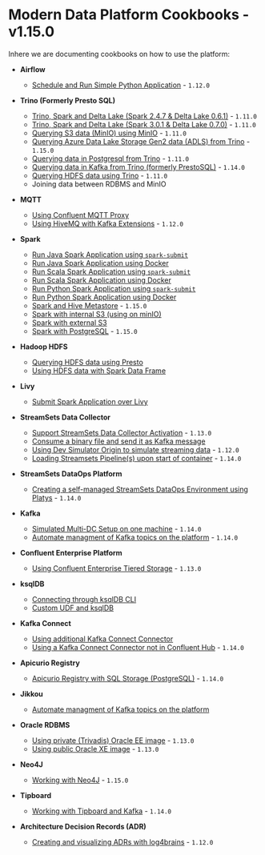# Modern Data Platform Cookbooks  - v1.15.0
Inhere we are documenting cookbooks on how to use the platform:

 * **Airflow**
   * [Schedule and Run Simple Python Application](./recipes/airflow-schedule-python-app/README) - `1.12.0`

 * **Trino (Formerly Presto SQL)**
   * [Trino, Spark and Delta Lake (Spark 2.4.7 & Delta Lake 0.6.1)](./recipes/delta-lake-and-trino-spark2.4/README) - `1.11.0`
   * [Trino, Spark and Delta Lake (Spark 3.0.1 & Delta Lake 0.7.0)](./recipes/delta-lake-and-trino-spark3.0/README) - `1.11.0`
   * [Querying S3 data (MinIO) using MinIO](./recipes/querying-minio-with-trino/README) - `1.11.0`
   * [Querying Azure Data Lake Storage Gen2 data (ADLS) from Trino](./recipes/querying-adls-with-trino/README) - `1.15.0`
   * [Querying data in Postgresql from Trino](./recipes/querying-postgresql-with-trino/README) - `1.11.0`
   * [Querying data in Kafka from Trino (formerly PrestoSQL)](./recipes/querying-kafka-with-trino/README) - `1.14.0`
   * [Querying HDFS data using Trino](./recipes/querying-hdfs-with-presto/README) - `1.11.0`
   * Joining data between RDBMS and MinIO

 * **MQTT**
   * [Using Confluent MQTT Proxy](./recipes/using-mqtt-proxy/README)
   * [Using HiveMQ with Kafka Extensions](./recipes/using-hivemq-with-kafka-extension/README) - `1.12.0`

 * **Spark**
   * [Run Java Spark Application using `spark-submit`](./recipes/run-spark-simple-app-java-submit/README)
   * [Run Java Spark Application using Docker](./recipes/run-spark-simple-app-java-docker/README)
   * [Run Scala Spark Application using `spark-submit`](./recipes/run-spark-simple-app-scala-submit/README)
   * [Run Scala Spark Application using Docker](./recipes/run-spark-simple-app-scala-docker/README)
   * [Run Python Spark Application using `spark-submit`](./recipes/run-spark-simple-app-python-submit/README)
   * [Run Python Spark Application using Docker](./recipes/run-spark-simple-app-python-docker/README)   
   * [Spark and Hive Metastore](./recipes/spark-and-hive-metastore/README) - `1.15.0`
   * [Spark with internal S3 (using on minIO)](./recipes/spark-with-internal-s3/README)
   * [Spark with external S3](./recipes/spark-with-external-s3/README)
   * [Spark with PostgreSQL](./recipes/spark-with-postgresql/README) - `1.15.0`

 * **Hadoop HDFS**
   * [Querying HDFS data using Presto](./recipes/querying-hdfs-with-presto/README)
   * [Using HDFS data with Spark Data Frame](./recipes/using-hdfs-with-spark/README)

 * **Livy**
   * [Submit Spark Application over Livy](./recipes/run-spark-simple-app-scala-livy/README)

 * **StreamSets Data Collector**
   * [Support StreamSets Data Collector Activation](./recipes/streamsets-oss-activation/README) - `1.13.0`
   * [Consume a binary file and send it as Kafka message](./recipes/streamsets-binary-file-to-kafka/README)
   * [Using Dev Simulator Origin to simulate streaming data](./recipes/using-dev-simulator-origin/README) - `1.12.0`
   * [Loading Streamsets Pipeline(s) upon start of container](./recipes/streamsets-loading-pipelines/README) - `1.14.0`

 * **StreamSets DataOps Platform**
   * [Creating a self-managed StreamSets DataOps Environment using Platys](./recipes/streamsets-dataops-creating-environment/README) - `1.14.0`

 * **Kafka**
   * [Simulated Multi-DC Setup on one machine](./recipes/simulated-multi-dc-setup/README) - `1.14.0`  
   * [Automate managment of Kafka topics on the platform](./recipes/jikkou-automate-kafka-topics-management/README) - `1.14.0`

 * **Confluent Enterprise Platform**
   * [Using Confluent Enterprise Tiered Storage](./recipes/confluent-tiered-storage/README) - `1.13.0`

 * **ksqlDB**
   * [Connecting through ksqlDB CLI](./recipes/connecting-through-ksqldb-cli/README)    
   * [Custom UDF and ksqlDB](./recipes/custom-udf-and-ksqldb/README)    

 * **Kafka Connect**
   * [Using additional Kafka Connect Connector](./recipes/using-additional-kafka-connect-connector/README)
   * [Using a Kafka Connect Connector not in Confluent Hub](./recipes/using-kafka-connector-not-in-confluent-hub/README) - `1.14.0`

 * **Apicurio Registry**
   * [Apicurio Registry with SQL Storage (PostgreSQL)](./recipes/apicurio-with-database-storage/README) - `1.14.0`

 * **Jikkou**
   * [Automate managment of Kafka topics on the platform](./recipes/jikkou-automate-kafka-topics-management/README)    

 * **Oracle RDBMS**
   * [Using private (Trivadis) Oracle EE image](./recipes/using-private-oracle-ee-image/README) - `1.13.0`    
   * [Using public Oracle XE image](./recipes/using-public-oracle-xe-image/README) - `1.13.0`    

 * **Neo4J**
     * [Working with Neo4J](./recipes/working-with-neo4j/README) - `1.15.0`    

 * **Tipboard**
   * [ Working with Tipboard and Kafka](./recipes/tipboard-and-kafka/README) - `1.14.0`    

 * **Architecture Decision Records (ADR)**
   * [Creating and visualizing ADRs with log4brains](./recipes/creating-adr-with-log4brains/README) - `1.12.0`    
